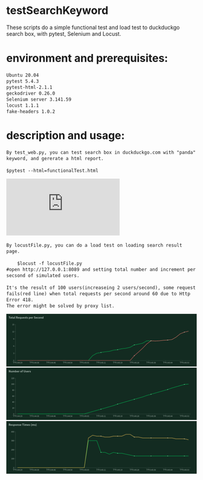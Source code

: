 # testSearchKeyword
These scripts do a simple functional test and load test to duckduckgo search box, with pytest, Selenium and Locust.



# environment and prerequisites:
	
	Ubuntu 20.04 
	pytest 5.4.3
	pytest-html-2.1.1
	geckodriver 0.26.0
	Selenium server 3.141.59
	locust 1.1.1
 	fake-headers 1.0.2


# description and usage:

    By test_web.py, you can test search box in duckduckgo.com with "panda" keyword, and gererate a html report.
	
	$pytest --html=functionalTest.html

    
   ![](https://github.com/k-eeer/testSearchKeyword/blob/master/output/functionalTest.html)


    By locustFile.py, you can do a load test on loading search result page.
    
    	$locust -f locustFile.py
	#open http://127.0.0.1:8089 and setting total number and increment per secsond of simulated users.
	
    It's the result of 100 users(increaseing 2 users/second), some request fails(red line) when total requests per second around 60 due to Http Error 418.
    The error might be solved by proxy list.
    
![](https://github.com/k-eeer/testSearchKeyword/blob/master/output/totalRequestsPerSecond.png)
![](https://github.com/k-eeer/testSearchKeyword/blob/master/output/numberOfUsers.png)
![](https://github.com/k-eeer/testSearchKeyword/blob/master/output/responseTimes(ms).png)


   

